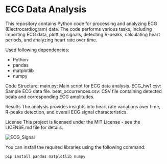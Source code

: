 # ECG Data Analysis

This repository contains Python code for processing and analyzing ECG (Electrocardiogram) data. The code performs various tasks, including importing ECG data, plotting signals, detecting R-peaks, calculating heart periods, and analyzing heart rate over time.

Used following dependencies:
- Python
- pandas
- matplotlib
- numpy

Code Structure:
main.py: Main script for ECG data analysis.
ECG_hw1.csv: Sample ECG data file.
beat_occurrences.csv: CSV file containing detected beats and corresponding ECG amplitudes.

Results
The analysis provides insights into heart rate variations over time, R-peaks detection, and overall ECG signal characteristics.

License
This project is licensed under the MIT License - see the LICENSE.md file for details.

![ECG_Signal](https://github.com/kinjal30/ECG-Terminal-Analysis/assets/46399913/0f1fd20f-a11d-481b-ad78-e5560c833084)

You can install the required libraries using the following command:
```bash
pip install pandas matplotlib numpy




